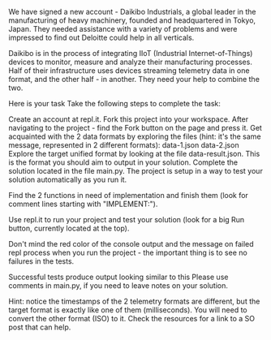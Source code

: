 We have signed a new account - Daikibo Industrials, a global leader in the manufacturing of heavy machinery, founded and headquartered in Tokyo, Japan. They needed assistance with a variety of problems and were impressed to find out Deloitte could help in all verticals.

Daikibo is in the process of integrating IIoT (Industrial Internet-of-Things) devices to monitor, measure and analyze their manufacturing processes. Half of their infrastructure uses devices streaming telemetry data in one format, and the other half - in another. They need your help to combine the two.


Here is your task
Take the following steps to complete the task:

Create an account at repl.it.
Fork this project into your workspace.
After navigating to the project - find the Fork button on the page and press it.
Get acquainted with the 2 data formats by exploring the files (hint: it's the same message, represented in 2 different formats):
data-1.json
data-2.json
Explore the target unified format by looking at the file data-result.json. This is the format you should aim to output in your solution.
Complete the solution located in the file main.py.
The project is setup in a way to test your solution automatically as you run it.

Find the 2 functions in need of implementation and finish them (look for comment lines starting with "IMPLEMENT:").

Use repl.it to run your project and test your solution (look for a big Run button, currently located at the top).

Don't mind the red color of the console output and the message on failed repl process when you run the project - the important thing is to see no failures in the tests.

Successful tests produce output looking similar to this
Please use comments in main.py, if you need to leave notes on your solution.

Hint: notice the timestamps of the 2 telemetry formats are different, but the target format is exactly like one of them (milliseconds). You will need to convert the other format (ISO) to it. Check the resources for a link to a SO post that can help.

